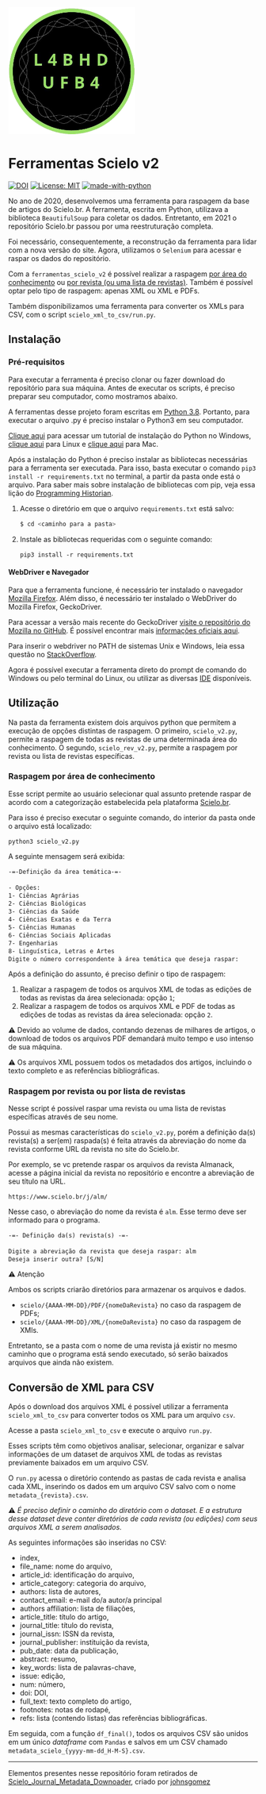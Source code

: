 <p align="left"><img src="img/logo.png" height="256" width="256"/></p>

# Ferramentas Scielo v2 

[![DOI](https://zenodo.org/badge/DOI/10.5281/zenodo.6336277.svg)](https://doi.org/10.5281/zenodo.6336277) [![License: MIT](https://img.shields.io/badge/License-MIT-yellow.svg)](https://opensource.org/licenses/MIT) [![made-with-python](https://img.shields.io/badge/Made%20with-Python-1f425f.svg)](https://www.python.org/)

No ano de 2020, desenvolvemos uma ferramenta para raspagem da base de artigos do Scielo.br. A ferramenta, escrita em Python, utilizava a biblioteca `BeautifulSoup` para coletar os dados. Entretanto, em 2021 o repositório Scielo.br passou por uma reestruturação completa.

Foi necessário, consequentemente, a reconstrução da ferramenta para lidar com a nova versão do site. Agora, utilizamos o `Selenium` para acessar e raspar os dados do repositório.

Com a `ferramentas_scielo_v2` é possível realizar a raspagem [por área do conhecimento](https://labhdufba.github.io/ferramentas_scielo_v2/#raspagem-por-area-de-conhecimento) ou [por revista (ou uma lista de revistas)](https://labhdufba.github.io/ferramentas_scielo_v2/#raspagem-por-revista-ou-por-lista-de-revistas). Também é possível optar pelo tipo de raspagem: apenas XML ou XML e PDFs.

Também disponibilizamos uma ferramenta para converter os XMLs para CSV, com o script `scielo_xml_to_csv/run.py`.

## Instalação

### Pré-requisitos

Para executar a ferramenta é preciso clonar ou fazer download do repositório para sua máquina. Antes de executar os scripts, é preciso preparar seu computador, como mostramos abaixo.

A ferramentas desse projeto foram escritas em [Python 3.8](https://www.python.org/). Portanto, para executar o arquivo .py é preciso instalar o Python3 em seu computador.

[Clique aqui](https://python.org.br/instalacao-windows/) para acessar um tutorial de instalação do Python no Windows, [clique aqui](https://python.org.br/instalacao-linux/) para Linux e [clique aqui](https://python.org.br/instalacao-mac/)
para Mac.

Após a instalação do Python é preciso instalar as bibliotecas necessárias para a ferramenta ser executada. Para isso, basta executar o comando `pip3 install -r requirements.txt` no terminal, a partir da pasta onde está o arquivo. Para saber mais sobre instalação de bibliotecas com pip, veja essa lição do [Programming Historian](https://programminghistorian.org/pt/licoes/instalacao-modulos-python-pip).

1. Acesse o diretório em que o arquivo `requirements.txt` está salvo:
   ```{.sh .bash}
   $ cd <caminho para a pasta>
   ```
2. Instale as bibliotecas requeridas com o seguinte comando:
   ```{.python}
   pip3 install -r requirements.txt
   ```

#### WebDriver e Navegador

Para que a ferramenta funcione, é necessário ter instalado o navegador [Mozilla Firefox](https://www.mozilla.org/pt-BR/firefox/new/). Além disso, é necessário ter instalado o WebDriver do Mozilla Firefox, GeckoDriver. 

Para acessar a versão mais recente do GeckoDriver [visite o repositório do Mozilla no GitHub](https://github.com/mozilla/geckodriver/releases). É possível encontrar mais [informações oficiais aqui](https://firefox-source-docs.mozilla.org/testing/geckodriver/index.html).

Para inserir o webdriver no PATH de sistemas Unix e Windows, leia essa questão no [StackOverflow](https://stackoverflow.com/questions/40208051/selenium-using-python-geckodriver-executable-needs-to-be-in-path/40208762#40208762).

Agora é possível executar a ferramenta direto do prompt de comando do Windows ou pelo terminal do Linux, ou utilizar as diversas [IDE](https://pt.wikipedia.org/wiki/Ambiente_de_desenvolvimento_integrado) disponíveis.

## Utilização

Na pasta da ferramenta existem dois arquivos python que permitem a execução de opções distintas de raspagem. O primeiro, `scielo_v2.py`, permite a raspagem de todas as revistas de uma determinada área do conhecimento. O segundo, `scielo_rev_v2.py`, permite a raspagem por revista ou lista de revistas específicas.

### Raspagem por área de conhecimento

Esse script permite ao usuário selecionar qual assunto pretende raspar de acordo com a categorização estabelecida pela plataforma [Scielo.br](https://www.scielo.br/journals/thematic?status=current). 

Para isso é preciso executar o seguinte comando, do interior da pasta onde o arquivo está localizado:

```{.sh}
python3 scielo_v2.py
```
A seguinte mensagem será exibida:

```{.python}
-=-Definição da área temática-=-

- Opções:
1- Ciências Agrárias
2- Ciências Biológicas
3- Ciências da Saúde
4- Ciências Exatas e da Terra
5- Ciências Humanas
6- Ciências Sociais Aplicadas
7- Engenharias
8- Linguística, Letras e Artes
Digite o número correspondente à área temática que deseja raspar: 
```
Após a definição do assunto, é preciso definir o tipo de raspagem: 

1. Realizar a raspagem de todos os arquivos XML de todas as edições de todas as revistas da área selecionada: opção `1`;
2. Realizar a raspagem de todos os arquivos XML e PDF de todas as edições de todas as revistas da área selecionada: opção `2`.
   
:warning: Devido ao volume de dados, contando dezenas de milhares de artigos, o download de todos os arquivos PDF demandará  muito tempo e uso intenso de sua máquina.
    
:warning: Os arquivos XML possuem todos os metadados dos artigos, incluindo o texto completo e as referências bibliográficas.

### Raspagem por revista ou por lista de revistas

Nesse script é possível raspar uma revista ou uma lista de revistas específicas através de seu nome.

Possui as mesmas características do `scielo_v2.py`, porém a definição da(s) revista(s) a ser(em) raspada(s) é feita através da abreviação do nome da revista conforme URL da revista no site do Scielo.br.

Por exemplo, se vc pretende raspar os arquivos da revista Almanack, acesse a página inicial da revista no repositório e encontre a abreviação de seu título na URL.

```{.html}
https://www.scielo.br/j/alm/
```

Nesse caso, o abreviação do nome da revista é `alm`. Esse termo deve ser informado para o programa.

```{.sh}
-=- Definição da(s) revista(s) -=-

Digite a abreviação da revista que deseja raspar: alm
Deseja inserir outra? [S/N]
```

:warning: Atenção

Ambos os scripts criarão diretórios para armazenar os arquivos e dados.

- `scielo/{AAAA-MM-DD}/PDF/{nomeDaRevista}` no caso da raspagem de PDFs;
- `scielo/{AAAA-MM-DD}/XML/{nomeDaRevista}` no caso da raspagem de XMls.

Entretanto, se a pasta com o nome de uma revista já existir no mesmo caminho que o programa está sendo executado, só serão baixados arquivos que ainda não existem.

## Conversão de XML para CSV

Após o download dos arquivos XML é possível utilizar a ferramenta `scielo_xml_to_csv` para converter todos os XML para um arquivo `csv`.

Acesse a pasta `scielo_xml_to_csv` e execute o arquivo `run.py`.

Esses scripts têm como objetivos analisar, selecionar, organizar e salvar informações de um dataset de arquivos XML de todas as revistas previamente baixados em um arquivo CSV.

O `run.py` acessa o diretório contendo as pastas de cada revista e analisa cada XML, inserindo os dados em um arquivo CSV salvo com o nome `metadata_{revista}.csv`. 

:warning: _É preciso definir o caminho do diretório com o dataset. E a estrutura desse dataset deve conter diretórios de cada revista (ou edições) com seus arquivos XML a serem analisados._

As seguintes informações são inseridas no CSV:

- index,
- file_name: nome do arquivo,
- article_id: identificação do arquivo,
- article_category: categoria do arquivo,
- authors: lista de autores,
- contact_email: e-mail do/a autor/a principal
- authors affiliation: lista de filiações,
- article_title: título do artigo,
- journal_title: título do revista,
- journal_issn: ISSN da revista,
- journal_publisher: instituição da revista,
- pub_date: data da publicação,
- abstract: resumo,
- key_words: lista de palavras-chave,
- issue: edição,
- num: número,
- doi: DOI,
- full_text: texto completo do artigo,
- footnotes: notas de rodapé,
- refs: lista (contendo listas) das referências bibliográficas.

Em seguida, com a função `df_final()`, todos os arquivos CSV são unidos em um único *dataframe* com `Pandas` e salvos em um CSV chamado `metadata_scielo_{yyyy-mm-dd_H-M-S}.csv`.

---

Elementos presentes nesse repositório foram retirados de [Scielo_Journal_Metadata_Downoader](https://github.com/johnsgomez/Scielo_Journal_Metadata_Downoader), criado por [johnsgomez](https://github.com/johnsgomez)
